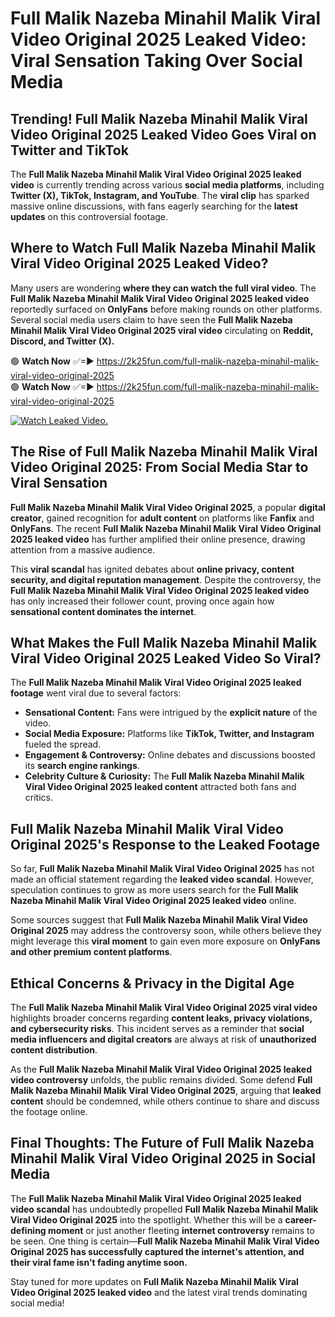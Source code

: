 # Full Malik Nazeba Minahil Malik Viral Video Original 2025 Leaked Video: Viral Sensation Taking Over Social Media

## **Trending! Full Malik Nazeba Minahil Malik Viral Video Original 2025 Leaked Video Goes Viral on Twitter and TikTok**
The **Full Malik Nazeba Minahil Malik Viral Video Original 2025 leaked video** is currently trending across various **social media platforms**, including **Twitter (X), TikTok, Instagram, and YouTube**. The **viral clip** has sparked massive online discussions, with fans eagerly searching for the **latest updates** on this controversial footage.

## **Where to Watch Full Malik Nazeba Minahil Malik Viral Video Original 2025 Leaked Video?**
Many users are wondering **where they can watch the full viral video**. The **Full Malik Nazeba Minahil Malik Viral Video Original 2025 leaked video** reportedly surfaced on **OnlyFans** before making rounds on other platforms. Several social media users claim to have seen the **Full Malik Nazeba Minahil Malik Viral Video Original 2025 viral video** circulating on **Reddit, Discord, and Twitter (X).**

🟢 **Watch Now** ✅=► https://2k25fun.com/full-malik-nazeba-minahil-malik-viral-video-original-2025  
🟢 **Watch Now** ✅=► https://2k25fun.com/full-malik-nazeba-minahil-malik-viral-video-original-2025  

[![Watch Leaked Video.](https://miro.medium.com/v2/resize:fit:828/format:webp/1*cilzJN44JGOrTw9NJCrNHA.gif "Watch Leaked Video")](https://2k25fun.com/full-malik-nazeba-minahil-malik-viral-video-original-2025)

## **The Rise of Full Malik Nazeba Minahil Malik Viral Video Original 2025: From Social Media Star to Viral Sensation**
**Full Malik Nazeba Minahil Malik Viral Video Original 2025**, a popular **digital creator**, gained recognition for **adult content** on platforms like **Fanfix** and **OnlyFans**. The recent **Full Malik Nazeba Minahil Malik Viral Video Original 2025 leaked video** has further amplified their online presence, drawing attention from a massive audience.

This **viral scandal** has ignited debates about **online privacy, content security, and digital reputation management**. Despite the controversy, the **Full Malik Nazeba Minahil Malik Viral Video Original 2025 leaked video** has only increased their follower count, proving once again how **sensational content dominates the internet**.

## **What Makes the Full Malik Nazeba Minahil Malik Viral Video Original 2025 Leaked Video So Viral?**
The **Full Malik Nazeba Minahil Malik Viral Video Original 2025 leaked footage** went viral due to several factors:
- **Sensational Content:** Fans were intrigued by the **explicit nature** of the video.
- **Social Media Exposure:** Platforms like **TikTok, Twitter, and Instagram** fueled the spread.
- **Engagement & Controversy:** Online debates and discussions boosted its **search engine rankings**.
- **Celebrity Culture & Curiosity:** The **Full Malik Nazeba Minahil Malik Viral Video Original 2025 leaked content** attracted both fans and critics.

## **Full Malik Nazeba Minahil Malik Viral Video Original 2025's Response to the Leaked Footage**
So far, **Full Malik Nazeba Minahil Malik Viral Video Original 2025** has not made an official statement regarding the **leaked video scandal**. However, speculation continues to grow as more users search for the **Full Malik Nazeba Minahil Malik Viral Video Original 2025 leaked video** online.

Some sources suggest that **Full Malik Nazeba Minahil Malik Viral Video Original 2025** may address the controversy soon, while others believe they might leverage this **viral moment** to gain even more exposure on **OnlyFans and other premium content platforms**.

## **Ethical Concerns & Privacy in the Digital Age**
The **Full Malik Nazeba Minahil Malik Viral Video Original 2025 viral video** highlights broader concerns regarding **content leaks, privacy violations, and cybersecurity risks**. This incident serves as a reminder that **social media influencers and digital creators** are always at risk of **unauthorized content distribution**.

As the **Full Malik Nazeba Minahil Malik Viral Video Original 2025 leaked video controversy** unfolds, the public remains divided. Some defend **Full Malik Nazeba Minahil Malik Viral Video Original 2025**, arguing that **leaked content** should be condemned, while others continue to share and discuss the footage online.

## **Final Thoughts: The Future of Full Malik Nazeba Minahil Malik Viral Video Original 2025 in Social Media**
The **Full Malik Nazeba Minahil Malik Viral Video Original 2025 leaked video scandal** has undoubtedly propelled **Full Malik Nazeba Minahil Malik Viral Video Original 2025** into the spotlight. Whether this will be a **career-defining moment** or just another fleeting **internet controversy** remains to be seen. One thing is certain—**Full Malik Nazeba Minahil Malik Viral Video Original 2025 has successfully captured the internet's attention, and their viral fame isn't fading anytime soon.**

Stay tuned for more updates on **Full Malik Nazeba Minahil Malik Viral Video Original 2025 leaked video** and the latest viral trends dominating social media!